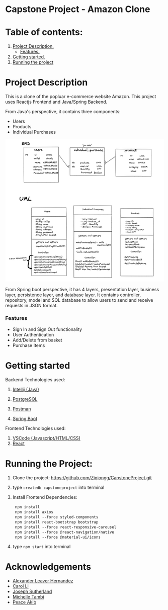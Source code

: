 # Capstone Project - Amazon Clone

# Table of contents:

1. [ Project Description. ](#project_description)
    - [ Features. ](#booking_movies)
2. [ Getting started. ](#getting_started)
3. [ Running the project ](#running)





# Project Description <a name="project_description"></a>

This is a clone of the popluar e-commerce website Amazon. This project uses Reactjs Frontend and Java/Spring Backend.

From Java's perspective, it contains three components:
- Users
- Products
- Individual Purchases

<img src="./methods/UML.png" alt="uml_diagram" />


From Spring boot perspective, it has 4 layers, presentation layer, business layer, persistence layer, and database layer. It contains controller, repository, model and SQL database to allow users to send and receive requests in JSON format.

### Features

- Sign In and Sign Out functionality
- User Authentication
- Add/Delete from basket
- Purchase Items

# Getting started <a name="getting_started"></a>

Backend Technologies used:
1) [Intellij (Java)](https://www.jetbrains.com/idea/download/#section=mac)

2) [PostgreSQL](https://www.postgresql.org/download/)

3) [Postman](https://www.postman.com)
4) [Spring Boot](https://start.spring.io/)

Frontend Technologies used:
1) [VSCode (Javascript/HTML/CSS)](https://code.visualstudio.com/download)
2) [React](https://react-bootstrap.github.io/)

# Running the Project: <a name="running"></a>

1) Clone the project: https://github.com/Ziqiongg/CapstoneProject.git
    

2) type `createdb capstoneproject` into terminal
    

3) Install Frontend Dependencies:
     
        npm install
        npm install axios
        npm install --force styled-components
        npm install react-bootstrap bootstrap
        npm install --force react-responsive-carousel
        npm install --force @react-navigation/native
        npm install --force @material-ui/icons
4) type `npm start` into terminal


# Acknowledgements <a name="acknowledgements"></a>

- [Alexander Leaver Hernandez](https://github.com/alh40)
- [Carol Li](https://github.com/Ziqiongg)
- [Joseph Sutherland](https://github.com/Lambert-Simnel)
- [Michelle Tambi](https://github.com/michelletambi)
- [Peace Akib](https://github.com/pe-a-ce)
    
